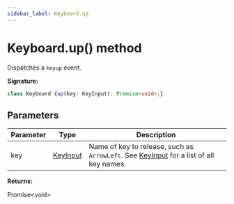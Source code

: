 ```yaml
---
sidebar_label: Keyboard.up
---
```

# Keyboard.up() method

Dispatches a `keyup` event.

**Signature:**

```typescript
class Keyboard {up(key: KeyInput): Promise<void>;}
```

## Parameters

|  Parameter | Type | Description |
|  --- | --- | --- |
|  key | [KeyInput](./puppeteer.keyinput.md) | Name of key to release, such as <code>ArrowLeft</code>. See [KeyInput](./puppeteer.keyinput.md) for a list of all key names. |

**Returns:**

Promise&lt;void&gt;

